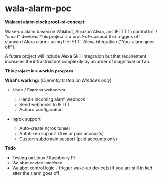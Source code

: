 # wala-alarm-poc

**Walabot alarm clock proof-of-concept:**

Wake-up alarm based on Walabot, Amazon Alexa, and IFTTT to control IoT / "smart" devices. This project is a proof-of-concept that
triggers off standard Alexa alarms using the IFTTT Alexa integration ("Your alarm goes off").

A future project will include Alexa Skill integration but that requirement increases the infrastructure complexity by an order of magnitude or two.

__This project is a work in progress__

**What's working:** (_Currently tested on Windows only_)

* Node / Express webserver
  * Handle incoming alarm webhook
  * Send webhooks to IFTTT
  * Actions configuration

* ngrok support
  * Auto-create ngrok tunnel
  * Authtoken support (free or paid accounts)
  * Custom subdomain support (paid accounts only)

**Todo:**

* Testing on Linux / Raspberry Pi
* Walabot device interface
* Walabot control logic - trigger wake-up device(s) if you are still in bed after the alarm goes off

